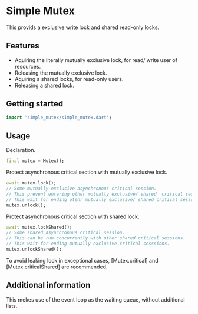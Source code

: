 # Simple Mutex

This provids a exclusive write lock and shared read-only locks.

## Features

- Aquiring the literally mutually exclusive lock, for read/ write user of resources.
- Releasing the mutually exclusive lock.
- Aquiring a shared locks, for read-only users.
- Releasing a shared lock.

## Getting started

```dart
import 'simple_mutex/simple_mutex.dart';
```

## Usage

Declaration.

```dart
final mutex = Mutex();
```

Protect asynchronous critical section with mutually exclusive lock.

```dart
await mutex.lock();
// Some mutually exclusive asynchronous critical session.
// This prevent entering other mutually exclusive/ shared  critical sesssions.
// This wait for ending otehr mutually exclusive/ shared critical sesssions.
mutex.unlock();
```

Protect asynchronous critical section with shared lock.

```dart
await mutex.lockShared();
// Some shared asynchronous critical session.
// This can be run concurrently with other shared critical sessions.
// This wait for ending mutually exclusive critical sesssions.
mutex.unlockShared();
```

To avoid leaking lock in exceptional cases, [Mutex.critical] and [Mutex.criticalShared] are recommended.

## Additional information

This mekes use of the event loop as the waiting queue, without additional lists.
